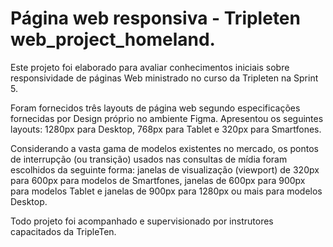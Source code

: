 # Página web responsiva - Tripleten web_project_homeland.

Este projeto foi elaborado para avaliar conhecimentos iniciais sobre responsividade de páginas Web ministrado no curso da Tripleten na Sprint 5.

Foram fornecidos três layouts de página web segundo especificações fornecidas por Design próprio no ambiente Figma. Apresentou os seguintes layouts: 1280px para Desktop, 768px para Tablet e 320px para Smartfones.

Considerando a vasta gama de modelos existentes no mercado, os pontos de interrupção (ou transição) usados nas consultas de mídia foram escolhidos da seguinte forma: janelas de visualização (viewport) de 320px para 600px para modelos de Smartfones, janelas de 600px para 900px para modelos Tablet e janelas de 900px para 1280px ou mais para modelos Desktop.

Todo projeto foi acompanhado e supervisionado por instrutores capacitados da TripleTen.
